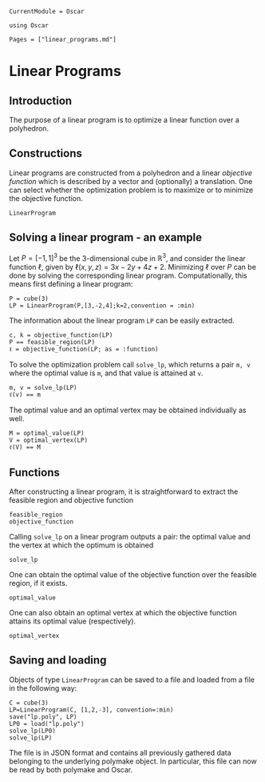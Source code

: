 ```@meta
CurrentModule = Oscar
```

```@setup oscar
using Oscar
```

```@contents
Pages = ["linear_programs.md"]
```

# Linear Programs


## Introduction

The purpose of a linear program is to optimize a linear function over a
polyhedron.



## Constructions

Linear programs are constructed from a polyhedron and a linear *objective function*
which is described by a vector and (optionally) a translation. One can select whether the optimization
problem is to maximize or to minimize the objective function.

```@docs
LinearProgram
```

## Solving a linear program - an example
Let $P=[-1,1]^3$ be the $3$-dimensional cube in $\mathbb{R}^3$, and consider
the linear function $\ell$, given by $\ell(x,y,z) = 3x-2y+4z+2$. Minimizing
$\ell$ over $P$ can be done by solving the corresponding linear program.
Computationally, this means first defining a linear program:

```@repl oscar
P = cube(3)
LP = LinearProgram(P,[3,-2,4];k=2,convention = :min)
```

The information about the linear program `LP` can be easily extracted.

```@repl oscar
c, k = objective_function(LP)
P == feasible_region(LP)
ℓ = objective_function(LP; as = :function)
```

To solve the optimization problem call `solve_lp`, which returns a pair `m, v`
where the optimal value is `m`, and that value is attained at `v`.

```@repl oscar
m, v = solve_lp(LP)
ℓ(v) == m
```

The optimal value and an optimal vertex may be obtained individually as well.

```@repl oscar
M = optimal_value(LP)
V = optimal_vertex(LP)
ℓ(V) == M
```


## Functions

After constructing a linear program, it is straightforward to extract the
feasible region and objective function

```@docs
feasible_region
objective_function
```

Calling `solve_lp` on a linear program outputs a pair: the optimal value and
the vertex at which the optimum is obtained

```@docs
solve_lp
```

One can obtain the optimal value of the objective function over the
feasible region, if it exists.

```@docs
optimal_value
```

One can also obtain an optimal vertex at which the objective
function attains its optimal value (respectively).

```@docs
optimal_vertex
```

## Saving and loading

Objects of type `LinearProgram` can be saved to a file and loaded from a file
in the following way:
```@repl oscar
C = cube(3)
LP=LinearProgram(C, [1,2,-3], convention=:min)
save("lp.poly", LP)
LP0 = load("lp.poly")
solve_lp(LP0)
solve_lp(LP)
```
The file is in JSON format and contains all previously gathered data belonging
to the underlying polymake object. In particular, this file can now be read by
both polymake and Oscar.

